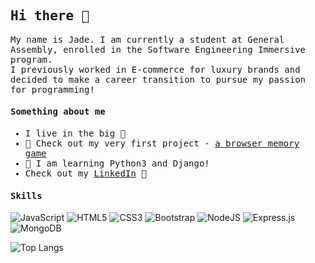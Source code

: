 <h2><samp>Hi there 👋</samp></h1>


<p><samp>My name is Jade. 
I am currently a student at General Assembly, enrolled in the Software Engineering Immersive program. <br>
I previously worked in E-commerce for luxury brands and decided to make a career transition to pursue my passion for programming!
</samp></p>
<h4><samp>Something about me</samp></h4>
<p>
    <ul><samp>
        <li>I live in the big 🍎</li>
        <li>🐶 Check out my very first project - <a href="https://jadewang425.github.io/memory-game/">a browser memory game</a></li>
        <li>🌱 I am learning Python3 and Django!</li>
        <li>Check out my <a href="https://www.linkedin.com/in/jade-wang425/">LinkedIn</a> 💼</li>
    </samp></ul>
<h4><samp>Skills</samp></h4>

![JavaScript](https://img.shields.io/badge/javascript-%23323330.svg?style=for-the-badge&logo=javascript&logoColor=%23F7DF1E)
![HTML5](https://img.shields.io/badge/html5-%23E34F26.svg?style=for-the-badge&logo=html5&logoColor=white)
![CSS3](https://img.shields.io/badge/css3-%231572B6.svg?style=for-the-badge&logo=css3&logoColor=white)
![Bootstrap](https://img.shields.io/badge/bootstrap-%238511FA.svg?style=for-the-badge&logo=bootstrap&logoColor=white)
![NodeJS](https://img.shields.io/badge/node.js-6DA55F?style=for-the-badge&logo=node.js&logoColor=white)
![Express.js](https://img.shields.io/badge/express.js-%23404d59.svg?style=for-the-badge&logo=express&logoColor=%2361DAFB)
![MongoDB](https://img.shields.io/badge/MongoDB-%234ea94b.svg?style=for-the-badge&logo=mongodb&logoColor=white)
</p>

![Top Langs](https://github-readme-stats.vercel.app/api/top-langs/?username=jadewang425&layout=compact)

<!-- ![Python](https://img.shields.io/badge/python-3670A0?style=for-the-badge&logo=python&logoColor=ffdd54) -->
<!-- ![Django](https://img.shields.io/badge/django-%23092E20.svg?style=for-the-badge&logo=django&logoColor=white) -->

<!--
**jadewang425/jadewang425** is a ✨ _special_ ✨ repository because its `README.md` (this file) appears on your GitHub profile.

Here are some ideas to get you started:

- 🔭 I’m currently working on ...
- 🌱 I’m currently learning ...
- 👯 I’m looking to collaborate on ...
- 🤔 I’m looking for help with ...
- 💬 Ask me about ...
- 📫 How to reach me: ...
- 😄 Pronouns: ...
- ⚡ Fun fact: ...
-->

